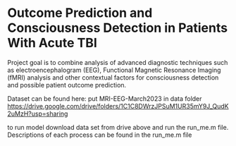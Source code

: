 # Outcome Prediction and Consciousness Detection in Patients With Acute TBI
Project goal is to combine analysis of advanced diagnostic techniques such as  electroencephalogram (EEG), Functional Magnetic Resonance Imaging (fMRI) analysis and other contextual factors for consciousness detection and possible patient outcome prediction. 


Dataset can be found here:
put MRI-EEG-March2023 in  data folder 
https://drive.google.com/drive/folders/1C1C8DWrzJPSuM1UR35mY9J_QudK2uMzH?usp=sharing



to run model download data set from drive above and run the run_me.m file. Descriptions of each process can be found in the run_me.m file
